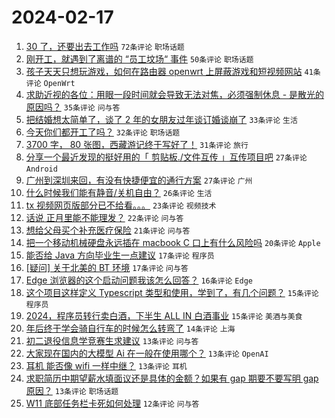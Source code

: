 # 2024-02-17

1. [30 了，还要出去工作吗](https://www.v2ex.com/t/1015980) `72条评论` `职场话题`
1. [刚开工，就遇到了离谱的 “员工坟场“ 事件](https://www.v2ex.com/t/1015961) `50条评论` `职场话题`
1. [孩子天天只想玩游戏，如何在路由器 openwrt 上屏蔽游戏和短视频网站](https://www.v2ex.com/t/1016005) `41条评论` `OpenWrt`
1. [求助近视的各位：用眼一段时间就会导致无法对焦，必须强制休息 - 是散光的原因吗？](https://www.v2ex.com/t/1015987) `35条评论` `问与答`
1. [把结婚想太简单了，谈了 2 年的女朋友过年谈订婚谈崩了](https://www.v2ex.com/t/1016070) `33条评论` `生活`
1. [今天你们都开工了吗？](https://www.v2ex.com/t/1015953) `32条评论` `职场话题`
1. [3700 字， 80 张图，西藏游记终于写好了！](https://www.v2ex.com/t/1015942) `31条评论` `旅行`
1. [分享一个最近发现的挺好用的「 剪贴板./文件互传 」互传项目吧](https://www.v2ex.com/t/1015956) `27条评论` `Android`
1. [广州到深圳来回，有没有快捷便宜的通行方案](https://www.v2ex.com/t/1015986) `27条评论` `广州`
1. [什么时候我们能有静音/关机自由？](https://www.v2ex.com/t/1015967) `26条评论` `生活`
1. [tx 视频网页版部分已不给看。。。](https://www.v2ex.com/t/1016045) `23条评论` `视频技术`
1. [话说 正月里能不能理发？](https://www.v2ex.com/t/1016044) `22条评论` `问与答`
1. [想给父母买个补充医疗保险](https://www.v2ex.com/t/1015959) `21条评论` `问与答`
1. [把一个移动机械硬盘永远插在 macbook C 口上有什么风险吗](https://www.v2ex.com/t/1016029) `20条评论` `Apple`
1. [能否给 Java 方向毕业生一点建议](https://www.v2ex.com/t/1016040) `17条评论` `程序员`
1. [[疑问] 关于北美的 BT 环境](https://www.v2ex.com/t/1016032) `17条评论` `问与答`
1. [Edge 浏览器的这个启动问题我该怎么回答？](https://www.v2ex.com/t/1015941) `16条评论` `Edge`
1. [这个项目这样定义 Typescript 类型和使用，学到了，有几个问题？](https://www.v2ex.com/t/1016041) `15条评论` `程序员`
1. [2024，程序员转行卖白酒，下半生 ALL IN 白酒事业](https://www.v2ex.com/t/1016038) `15条评论` `美酒与美食`
1. [年后终于学会骑自行车的时候怎么转弯了](https://www.v2ex.com/t/1015972) `14条评论` `上海`
1. [初二退役信息学竞赛生求建议](https://www.v2ex.com/t/1016053) `13条评论` `问与答`
1. [大家现在国内的大模型 Ai 在一般在使用哪个？](https://www.v2ex.com/t/1015963) `13条评论` `OpenAI`
1. [耳机 能否像 wifi 一样中继？](https://www.v2ex.com/t/1015962) `13条评论` `耳机`
1. [求职简历中期望薪水填面议还是具体的金额？如果有 gap 期要不要写明 gap 原因？](https://www.v2ex.com/t/1015951) `13条评论` `职场话题`
1. [W11 底部任务栏卡死如何处理](https://www.v2ex.com/t/1016037) `12条评论` `问与答`
